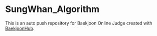 # SungWhan_Algorithm
This is an auto push repository for Baekjoon Online Judge created with [BaekjoonHub](https://github.com/BaekjoonHub/BaekjoonHub).
